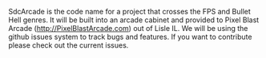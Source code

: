 SdcArcade is the code name for a project that crosses the FPS and Bullet Hell genres.  It will be built into an arcade cabinet and provided to Pixel Blast Arcade (http://PixelBlastArcade.com) out of Lisle IL.  We will be using the github issues system to track bugs and features.  If you want to contribute please check out the current issues.
